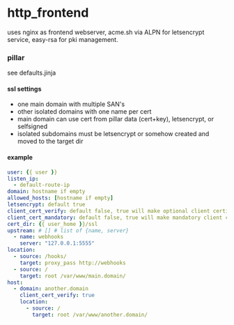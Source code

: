 # http_frontend

uses nginx as frontend webserver, acme.sh via ALPN for letsencrypt service, easy-rsa for pki management.

### pillar
see defaults.jinja

#### ssl settings
+ one main domain with multiple SAN's
+ other isolated domains with one name per cert
+ main domain can use cert from pillar data (cert+key), letsencrypt, or selfsigned
+ isolated subdomains must be letsencrypt or somehow created and moved to the target dir

#### example

```yaml
user: {{ user }}
listen_ip:
  - default-route-ip
domain: hostname if empty
allowed_hosts: [hostname if empty]
letsencrypt: default true
client_cert_verify: default false, true will make optional client certificate verification
client_cert_mandatory: default false, true will make mandatory client certificate verification
cert_dir: {{ user_home }}/ssl
upstream: # [] # list of {name, server}
  - name: webhooks
    server: "127.0.0.1:5555"
location:
  - source: /hooks/
    target: proxy_pass http://webhooks
  - source: /
    target: root /var/www/main.domain/
host:
  - domain: another.domain
    client_cert_verify: true
    location:
      - source: /
        target: root /var/www/another.domain/
```
